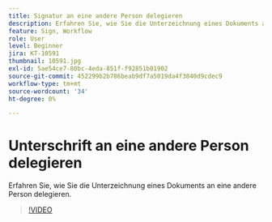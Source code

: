 ```yaml
---
title: Signatur an eine andere Person delegieren
description: Erfahren Sie, wie Sie die Unterzeichnung eines Dokuments an eine andere Person delegieren.
feature: Sign, Workflow
role: User
level: Beginner
jira: KT-10591
thumbnail: 10591.jpg
exl-id: 5ae54ce7-80bc-4eda-851f-f92851b01902
source-git-commit: 452299b2b786beab9df7a5019da4f3840d9cdec9
workflow-type: tm+mt
source-wordcount: '34'
ht-degree: 0%

---
```


# Unterschrift an eine andere Person delegieren

Erfahren Sie, wie Sie die Unterzeichnung eines Dokuments an eine andere Person delegieren.

>[!VIDEO](https://video.tv.adobe.com/v/3412557?quality=12&learn=on&hidetitle=true&captions=ger)
